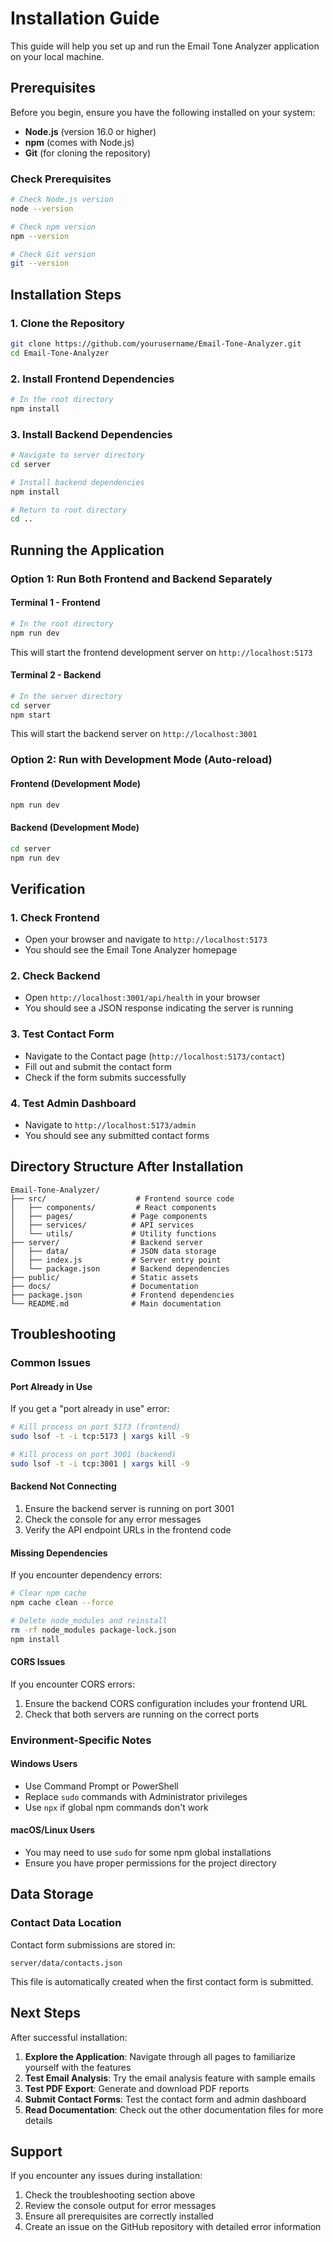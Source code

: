 # Installation Guide

This guide will help you set up and run the Email Tone Analyzer application on your local machine.

## Prerequisites

Before you begin, ensure you have the following installed on your system:

- **Node.js** (version 16.0 or higher)
- **npm** (comes with Node.js)
- **Git** (for cloning the repository)

### Check Prerequisites

```bash
# Check Node.js version
node --version

# Check npm version
npm --version

# Check Git version
git --version
```

## Installation Steps

### 1. Clone the Repository

```bash
git clone https://github.com/yourusername/Email-Tone-Analyzer.git
cd Email-Tone-Analyzer
```

### 2. Install Frontend Dependencies

```bash
# In the root directory
npm install
```

### 3. Install Backend Dependencies

```bash
# Navigate to server directory
cd server

# Install backend dependencies
npm install

# Return to root directory
cd ..
```

## Running the Application

### Option 1: Run Both Frontend and Backend Separately

#### Terminal 1 - Frontend

```bash
# In the root directory
npm run dev
```

This will start the frontend development server on `http://localhost:5173`

#### Terminal 2 - Backend

```bash
# In the server directory
cd server
npm start
```

This will start the backend server on `http://localhost:3001`

### Option 2: Run with Development Mode (Auto-reload)

#### Frontend (Development Mode)

```bash
npm run dev
```

#### Backend (Development Mode)

```bash
cd server
npm run dev
```

## Verification

### 1. Check Frontend

- Open your browser and navigate to `http://localhost:5173`
- You should see the Email Tone Analyzer homepage

### 2. Check Backend

- Open `http://localhost:3001/api/health` in your browser
- You should see a JSON response indicating the server is running

### 3. Test Contact Form

- Navigate to the Contact page (`http://localhost:5173/contact`)
- Fill out and submit the contact form
- Check if the form submits successfully

### 4. Test Admin Dashboard

- Navigate to `http://localhost:5173/admin`
- You should see any submitted contact forms

## Directory Structure After Installation

```
Email-Tone-Analyzer/
├── src/                    # Frontend source code
│   ├── components/         # React components
│   ├── pages/             # Page components
│   ├── services/          # API services
│   └── utils/             # Utility functions
├── server/                # Backend server
│   ├── data/              # JSON data storage
│   ├── index.js           # Server entry point
│   └── package.json       # Backend dependencies
├── public/                # Static assets
├── docs/                  # Documentation
├── package.json           # Frontend dependencies
└── README.md              # Main documentation
```

## Troubleshooting

### Common Issues

#### Port Already in Use

If you get a "port already in use" error:

```bash
# Kill process on port 5173 (frontend)
sudo lsof -t -i tcp:5173 | xargs kill -9

# Kill process on port 3001 (backend)
sudo lsof -t -i tcp:3001 | xargs kill -9
```

#### Backend Not Connecting

1. Ensure the backend server is running on port 3001
2. Check the console for any error messages
3. Verify the API endpoint URLs in the frontend code

#### Missing Dependencies

If you encounter dependency errors:

```bash
# Clear npm cache
npm cache clean --force

# Delete node_modules and reinstall
rm -rf node_modules package-lock.json
npm install
```

#### CORS Issues

If you encounter CORS errors:

1. Ensure the backend CORS configuration includes your frontend URL
2. Check that both servers are running on the correct ports

### Environment-Specific Notes

#### Windows Users

- Use Command Prompt or PowerShell
- Replace `sudo` commands with Administrator privileges
- Use `npx` if global npm commands don't work

#### macOS/Linux Users

- You may need to use `sudo` for some npm global installations
- Ensure you have proper permissions for the project directory

## Data Storage

### Contact Data Location

Contact form submissions are stored in:

```
server/data/contacts.json
```

This file is automatically created when the first contact form is submitted.

## Next Steps

After successful installation:

1. **Explore the Application**: Navigate through all pages to familiarize yourself with the features
2. **Test Email Analysis**: Try the email analysis feature with sample emails
3. **Test PDF Export**: Generate and download PDF reports
4. **Submit Contact Forms**: Test the contact form and admin dashboard
5. **Read Documentation**: Check out the other documentation files for more details

## Support

If you encounter any issues during installation:

1. Check the troubleshooting section above
2. Review the console output for error messages
3. Ensure all prerequisites are correctly installed
4. Create an issue on the GitHub repository with detailed error information
